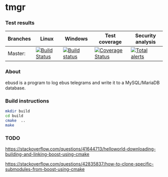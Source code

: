 ﻿# tmgr

### Test results

Branches  | Linux | Windows | Test coverage | Security analysis
----------|-------|---------|---------------| -----------------
Master:   | [![Build Status](https://travis-ci.org/m7b/tmgr.svg?branch=master)](https://travis-ci.org/m7b/tmgr) | [![Build status](https://ci.appveyor.com/api/projects/status/0ct4tlnm6rkxava0?svg=true)](https://ci.appveyor.com/project/m7b/tmgr) | [![Coverage Status](https://coveralls.io/repos/github/m7b/tmgr/badge.svg?branch=master)](https://coveralls.io/github/m7b/tmgr?branch=master) | [![Total alerts](https://img.shields.io/lgtm/alerts/g/m7b/tmgr.svg?logo=lgtm&logoWidth=18)](https://lgtm.com/projects/g/m7b/tmgr/alerts/)

### About

ebusd is a program to log ebus telegrams and write it to a MySQL/MariaDB database.

### Build instructions

```bash
mkdir build
cd build
cmake  ..
make
```

### TODO

https://stackoverflow.com/questions/41644713/helloworld-downloading-building-and-linking-boost-using-cmake

https://stackoverflow.com/questions/42835837/how-to-clone-specific-submodules-from-boost-using-cmake
